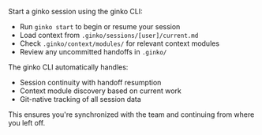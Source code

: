 Start a ginko session using the ginko CLI:
- Run `ginko start` to begin or resume your session
- Load context from `.ginko/sessions/[user]/current.md`
- Check `.ginko/context/modules/` for relevant context modules
- Review any uncommitted handoffs in `.ginko/`

The ginko CLI automatically handles:
- Session continuity with handoff resumption
- Context module discovery based on current work
- Git-native tracking of all session data

This ensures you're synchronized with the team and continuing from where you left off.